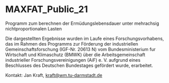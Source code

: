 # MAXFAT_Public_21
Programm zum berechnen der Ermüdungslebensdauer unter mehrachsig nichtproportionalen Lasten 

Die dargestellten Ergebnisse wurden im Laufe eines Forschungsvorhabens, das im Rahmen des
Programms zur Förderung der industriellen Gemeinschaftsforschung (IGF-Nr. 20613 N) vom 
Bundesministerium fur Wirtschaft und Klimaschutz (BMWK) über die Arbeitsgemeinschaft 
industrieller Forschungsvereinigungen (AiF) e. V. aufgrund eines Beschlusses des Deutschen 
Bundestages gefördert wurde, erarbeitet.

Kontakt: Jan Kraft, kraft@wm.tu-darmstadt.de
